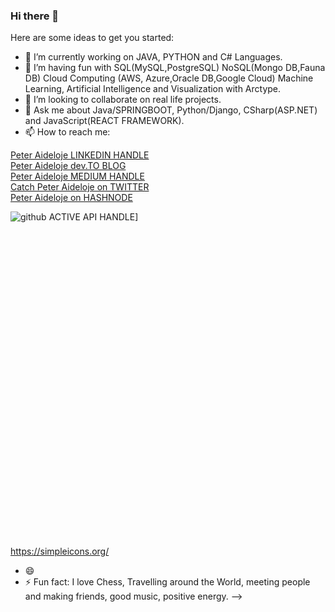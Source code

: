 ### Hi there 👋


Here are some ideas to get you started:

- 🔭 I’m currently working on JAVA, PYTHON and C# Languages.
- 🌱 I’m having fun with SQL(MySQL,PostgreSQL) NoSQL(Mongo DB,Fauna DB) Cloud Computing (AWS, Azure,Oracle DB,Google Cloud) Machine Learning, Artificial Intelligence and Visualization with Arctype.
- 👯 I’m looking to collaborate on real life projects.
- 💬 Ask me about Java/SPRINGBOOT, Python/Django, CSharp(ASP.NET) and JavaScript(REACT FRAMEWORK).
- 📫 How to reach me: 

<div class="badge-base LI-profile-badge" data-locale="en_US" data-size="medium" data-theme="dark" data-type="VERTICAL" data-vanity="peter-aideloje-64aab6116" data-version="v1"><a class="badge-base__link LI-simple-link" href="https://ng.linkedin.com/in/peter-aideloje-64aab6116?trk=profile-badge">Peter Aideloje LINKEDIN HANDLE</a></div>


<div class="badge-base LI-profile-badge" data-locale="en_US" data-size="medium" data-theme="dark" data-type="VERTICAL" data-vanity="peter-aideloje-64aab6116" data-version="v1"><a class="badge-base__link LI-simple-link" href="//dev.to/aidelojep">Peter Aideloje dev.TO BLOG</a></div>

<div class="badge-base LI-profile-badge" data-locale="en_US" data-size="medium" data-theme="dark" data-type="VERTICAL" data-vanity="peter-aideloje-64aab6116" data-version="v1"><a class="badge-base__link LI-simple-link" href="https://aidelojep.medium.com/">Peter Aideloje MEDIUM HANDLE</a></div>

<div class="badge-base LI-profile-badge" data-locale="en_US" data-size="medium" data-theme="dark" data-type="VERTICAL" data-vanity="peter-aideloje-64aab6116" data-version="v1"><a class="badge-base__link LI-simple-link" href="//twitter.com/PAideloje">Catch Peter Aideloje on TWITTER</a></div>

<div class="badge-base LI-profile-badge" data-locale="en_US" data-size="medium" data-theme="dark" data-type="VERTICAL" data-vanity="peter-aideloje-64aab6116" data-version="v1"><a class="badge-base__link LI-simple-link" href="https://hashnode.com/@aidelojep">Peter Aideloje on HASHNODE</a></div>

![github](https://img.shields.io/badge/GitHub-000000?style=for-the-badge&logo=GitHub&logoColor=white) ACTIVE API HANDLE]

<svg role="img" viewBox="0 0 24 24" xmlns="http://www.w3.org/2000/svg"><title>Ferrari</title><path d=""/></svg>https://simpleicons.org/



- 😄 
- ⚡ Fun fact: I love Chess, Travelling around the World, meeting people and making friends, good music, positive energy.
-->
